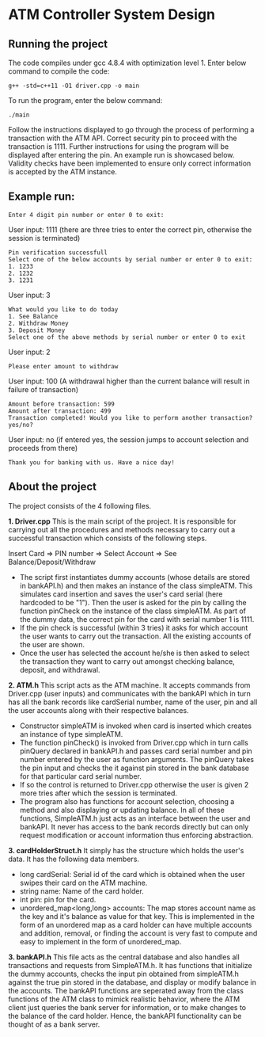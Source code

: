 # ATM Controller System Design

## Running the project
The code compiles under gcc 4.8.4 with optimization level 1. Enter below command to compile the code:

	g++ -std=c++11 -O1 driver.cpp -o main

To run the program, enter the below command:
	
	./main

Follow the instructions displayed to go through the process of performing a transaction with the ATM API.
Correct security pin to proceed with the transaction is 1111. Further instructions for using the program will be displayed after entering the pin. An example run is showcased below.
Validity checks have been implemented to ensure only correct information is accepted by the ATM instance.

## Example run:

```
Enter 4 digit pin number or enter 0 to exit:
```
User input: 1111	(there are three tries to enter the correct pin, otherwise the session is terminated)
```
Pin verification successfull
Select one of the below accounts by serial number or enter 0 to exit: 
1. 1233
2. 1232
3. 1231
```
User input: 3
```
What would you like to do today
1. See Balance
2. Withdraw Money
3. Deposit Money
Select one of the above methods by serial number or enter 0 to exit
```
User input: 2
```
Please enter amount to withdraw
```
User input: 100		(A withdrawal higher than the current balance will result in failure of transaction)
```
Amount before transaction: 599
Amount after transaction: 499
Transaction completed! Would you like to perform another transaction? 
yes/no?
```
User input: no		(if entered yes, the session jumps to account selection and proceeds from there)
```
Thank you for banking with us. Have a nice day!
```

## About the project
The project consists of the 4 following files.

**1. Driver.cpp**
This is the main script of the project. It is responsible for carrying out all the procedures and methods necessary to carry out a successful transaction which consists of the following steps.

Insert Card => PIN number => Select Account => See Balance/Deposit/Withdraw

- The script first instantiates dummy accounts (whose details are stored in bankAPI.h) and then makes an instance of the class simpleATM. This simulates card insertion and saves the user's card serial (here hardcoded to be "1"). Then the user is asked for the pin by calling the function pinCheck on the instance of the class simpleATM. As part of the dummy data, the correct pin for the card with serial number 1 is 1111.
- If the pin check is successful (within 3 tries) it asks for which account the user wants to carry out the transaction. All the existing accounts of the user are shown.
- Once the user has selected the account he/she is then asked to select the transaction they want to carry out amongst checking balance, deposit, and withdrawal.

**2. ATM.h**
This script acts as the ATM machine. It accepts commands from Driver.cpp (user inputs) and communicates with the bankAPI which in turn has all the bank records like cardSerial number, name of the user, pin and all the user accounts along with their respective balances.
- Constructor simpleATM is invoked when card is inserted which creates an instance of type simpleATM.
- The function pinCheck() is invoked from Driver.cpp which in turn calls pinQuery declared in bankAPI.h and passes card serial number and pin number entered by the user as function arguments. The pinQuery takes the pin input and checks the it against pin stored in the bank database for that particular card serial number.
- If so the control is returned to Driver.cpp otherwise the user is given 2 more tries after which the session is terminated.
- The program also has functions for account selection, choosing a method and also displaying or updating balance. In all of these functions, SimpleATM.h just acts as an interface between the user and bankAPI. It never has access to the bank records directly but can only request modification or account information thus enforcing abstraction.

**3. cardHolderStruct.h**
It simply has the structure which holds the user's data. It has the following data members.
- long cardSerial: Serial id of the card which is obtained when the user swipes their card on the ATM machine.
- string name: Name of the card holder.
- int pin: pin for the card.
- unordered_map<long,long> accounts: The map stores account name as the key and it's balance as value for that key. This is implemented in the form of an unordered map as a card holder can have multiple accounts and addition, removal, or finding the account is very fast to compute and easy to implement in the form of unordered_map.
 
**3. bankAPI.h**
This file acts as the central database and also handles all transactions and requests from SimpleATM.h. It has functions that initialize the dummy accounts, checks the input pin obtained from simpleATM.h against the true pin stored in the database, and display or modify balance in the accounts.
The bankAPI functions are seperated away from the class functions of the ATM class to mimick realistic behavior, where the ATM client just queries the bank server for information, or to make changes to the balance of the card holder. Hence, the bankAPI functionality can be thought of as a bank server.
